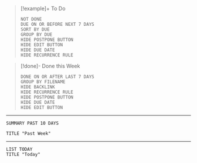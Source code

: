 		
> [!example]+ To Do
> ```tasks
> NOT DONE
> DUE ON OR BEFORE NEXT 7 DAYS
> SORT BY DUE
> GROUP BY DUE
> HIDE POSTPONE BUTTON
> HIDE EDIT BUTTON
> HIDE DUE DATE
> HIDE RECURRENCE RULE
> ```
>

>[!done]- Done this Week
> ```tasks
> DONE ON OR AFTER LAST 7 DAYS
> GROUP BY FILENAME
> HIDE BACKLINK
> HIDE RECURRENCE RULE
> HIDE POSTPONE BUTTON
> HIDE DUE DATE
> HIDE EDIT BUTTON
> ```

___
```toggl
SUMMARY PAST 10 DAYS

TITLE "Past Week"
```
___
```toggl
LIST TODAY
TITLE "Today"
```
